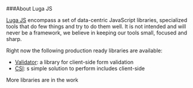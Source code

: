 ###About Luga JS

<a href="http://massimocorner.com/lugajs/docs/">Luga JS</a> encompass a set of data-centric JavaScript libraries, specialized tools that do few things and try to do them well.
It is not intended and will never be a framework, we believe in keeping our tools small, focused and sharp.

Right now the following production ready libraries are available:
<ul>
	  <li>
			<a href="http://massimocorner.com/lugajs/docs/validator/docs/index.htm" title="Client-side form validation">Validator</a>: a library for client-side form validation
		</li>
	  <li>
			<a href="http://massimocorner.com/lugajs/docs/csi/docs/index.htm" title="Client-side include">CSI</a>: s simple solution to perform includes client-side
	  </li>
</ul> 

More libraries are in the work